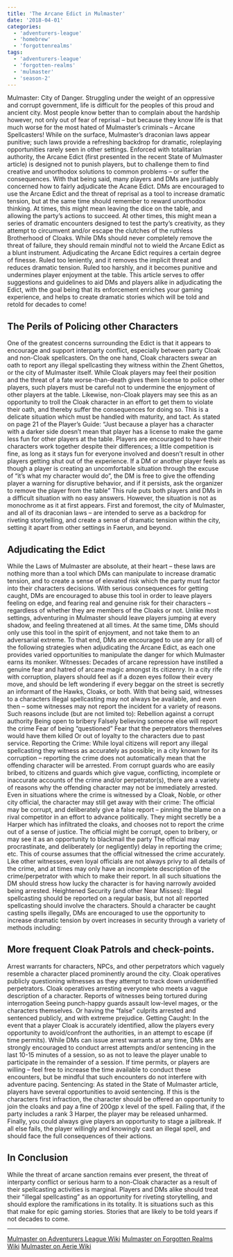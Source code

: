 ```yaml
---
title: 'The Arcane Edict in Mulmaster'
date: '2018-04-01'
categories:
  - 'adventurers-league'
  - 'homebrew'
  - 'forgottenrealms'
tags:
  - 'adventurers-league'
  - 'forgotten-realms'
  - 'mulmaster'
  - 'season-2'
---
```


Mulmaster: City of Danger. Struggling under the weight of an oppressive and corrupt government, life is difficult for the peoples of this proud and ancient city. Most people know better than to complain about the hardship however, not only out of fear of reprisal – but because they know life is that much worse for the most hated of Mulmaster’s criminals – Arcane Spellcasters! While on the surface, Mulmaster’s draconian laws appear punitive; such laws provide a refreshing backdrop for dramatic, roleplaying opportunities rarely seen in other settings. Enforced with totalitarian authority, the Arcane Edict (first presented in the recent State of Mulmaster article) is designed not to punish players, but to challenge them to find creative and unorthodox solutions to common problems – or suffer the consequences. With that being said, many players and DMs are justifiably concerned how to fairly adjudicate the Acane Edict. DMs are encouraged to use the Arcane Edict and the threat of reprisal as a tool to increase dramatic tension, but at the same time should remember to reward unorthodox thinking. At times, this might mean leaving the dice on the table, and allowing the party’s actions to succeed. At other times, this might mean a series of dramatic encounters designed to test the party’s creativity, as they attempt to circumvent and/or escape the clutches of the ruthless Brotherhood of Cloaks. While DMs should never completely remove the threat of failure, they should remain mindful not to wield the Arcane Edict as a blunt instrument. Adjudicating the Arcane Edict requires a certain degree of finesse. Ruled too leniently, and it removes the implicit threat and reduces dramatic tension. Ruled too harshly, and it becomes punitive and undermines player enjoyment at the table. This article serves to offer suggestions and guidelines to aid DMs and players alike in adjudicating the Edict, with the goal being that its enforcement enriches your gaming experience, and helps to create dramatic stories which will be told and retold for decades to come!

## The Perils of Policing other Characters

One of the greatest concerns surrounding the Edict is that it appears to encourage and support interparty conflict, especially between party Cloak and non-Cloak spellcasters. On the one hand, Cloak characters swear an oath to report any illegal spellcasting they witness within the Zhent Ghettos, or the city of Mulmaster itself. While Cloak players may feel their position and the threat of a fate worse-than-death gives them license to police other players, such players must be careful not to undermine the enjoyment of other players at the table. Likewise, non-Cloak players may see this as an opportunity to troll the Cloak character in an effort to get them to violate their oath, and thereby suffer the consequences for doing so. This is a delicate situation which must be handled with maturity, and tact. As stated on page 21 of the Player’s Guide: “Just because a player has a character with a darker side doesn’t mean that player has a license to make the game less fun for other players at the table. Players are encouraged to have their characters work together despite their differences; a little competition is fine, as long as it stays fun for everyone involved and doesn’t result in other players getting shut out of the experience. If a DM or another player feels as though a player is creating an uncomfortable situation through the excuse of “it’s what my character would do”, the DM is free to give the offending player a warning for disruptive behavior, and if it persists, ask the organizer to remove the player from the table” This rule puts both players and DMs in a difficult situation with no easy answers. However, the situation is not as monochrome as it at first appears. First and foremost, the city of Mulmaster, and all of its draconian laws – are intended to serve as a backdrop for riveting storytelling, and create a sense of dramatic tension within the city, setting it apart from other settings in Faerun, and beyond.

## Adjudicating the Edict

While the Laws of Mulmaster are absolute, at their heart – these laws are nothing more than a tool which DMs can manipulate to increase dramatic tension, and to create a sense of elevated risk which the party must factor into their characters decisions. With serious consequences for getting caught, DMs are encouraged to abuse this tool in order to leave players feeling on edge, and fearing real and genuine risk for their characters – regardless of whether they are members of the Cloaks or not. Unlike most settings, adventuring in Mulmaster should leave players jumping at every shadow, and feeling threatened at all times. At the same time, DMs should only use this tool in the spirit of enjoyment, and not take them to an adversarial extreme. To that end, DMs are encouraged to use any (or all) of the following strategies when adjudicating the Arcane Edict, as each one provides varied opportunities to manipulate the danger for which Mulmaster earns its moniker. Witnesses: Decades of arcane repression have instilled a genuine fear and hatred of arcane magic amongst its citizenry. In a city rife with corruption, players should feel as if a dozen eyes follow their every move, and should be left wondering if every beggar on the street is secretly an informant of the Hawks, Cloaks, or both. With that being said, witnesses to a characters illegal spellcasting may not always be available, and even then – some witnesses may not report the incident for a variety of reasons. Such reasons include (but are not limited to): Rebellion against a corrupt authority Being open to bribery Falsely believing someone else will report the crime Fear of being “questioned” Fear that the perpetrators themselves would have them killed Or out of loyalty to the characters due to past service. Reporting the Crime: While loyal citizens will report any illegal spellcasting they witness as accurately as possible; in a city known for its corruption – reporting the crime does not automatically mean that the offending character will be arrested. From corrupt guards who are easily bribed, to citizens and guards which give vague, conflicting, incomplete or inaccurate accounts of the crime and/or perpetrator(s), there are a variety of reasons why the offending character may not be immediately arrested. Even in situations where the crime is witnessed by a Cloak, Noble, or other city official, the character may still get away with their crime: The official may be corrupt, and deliberately give a false report – pinning the blame on a rival competitor in an effort to advance politically. They might secretly be a Harper which has infiltrated the cloaks, and chooses not to report the crime out of a sense of justice. The official might be corrupt, open to bribery, or may see it as an opportunity to blackmail the party The official may procrastinate, and deliberately (or negligently) delay in reporting the crime; etc. This of course assumes that the official witnessed the crime accurately. Like other witnesses, even loyal officials are not always privy to all details of the crime, and at times may only have an incomplete description of the crime/perpetrator with which to make their report. In all such situations the DM should stress how lucky the character is for having narrowly avoided being arrested. Heightened Security (and other Near Misses): Illegal spellcasting should be reported on a regular basis, but not all reported spellcasting should involve the characters. Should a character be caught casting spells illegally, DMs are encouraged to use the opportunity to increase dramatic tension by overt increases in security through a variety of methods including:

## More frequent Cloak Patrols and check-points.

Arrest warrants for characters, NPCs, and other perpetrators which vaguely resemble a character placed prominently around the city. Cloak operatives publicly questioning witnesses as they attempt to track down unidentified perpetrators. Cloak operatives arresting everyone who meets a vague description of a character. Reports of witnesses being tortured during interrogation Seeing punch-happy guards assault low-level mages, or the characters themselves. Or having the “false” culprits arrested and sentenced publicly, and with extreme prejudice. Getting Caught: In the event that a player Cloak is accurately identified, allow the players every opportunity to avoid/confront the authorities, in an attempt to escape (if time permits). While DMs can issue arrest warrants at any time, DMs are strongly encouraged to conduct arrest attempts and/or sentencing in the last 10-15 minutes of a session, so as not to leave the player unable to participate in the remainder of a session. If time permits, or players are willing – feel free to increase the time available to conduct these encounters, but be mindful that such encounters do not interfere with adventure pacing. Sentencing: As stated in the State of Mulmaster article, players have several opportunities to avoid sentencing. If this is the characters first infraction, the character should be offered an opportunity to join the cloaks and pay a fine of 200gp x level of the spell. Failing that, if the party includes a rank 3 Harper, the player may be released unharmed. Finally, you could always give players an opportunity to stage a jailbreak. If all else fails, the player willingly and knowingly cast an illegal spell, and should face the full consequences of their actions.

## In Conclusion

While the threat of arcane sanction remains ever present, the threat of interparty conflict or serious harm to a non-Cloak character as a result of their spellcasting activities is marginal. Players and DMs alike should treat their “illegal spellcasting” as an opportunity for riveting storytelling, and should explore the ramifications in its totality. It is situations such as this that make for epic gaming stories. Stories that are likely to be told years if not decades to come.

---

[Mulmaster on Adventurers League Wiki](https://adventurersleague.wikia.com/wiki/Mulmaster) [Mulmaster on Forgotten Realms Wiki](https://forgottenrealms.wikia.com/wiki/Mulmaster) [Mulmaster on Aerie Wiki](http://wiki.aerie.ru/wiki/%D0%9C%D1%83%D0%BB%D0%BC%D0%B0%D1%81%D1%82%D0%B5%D1%80)
